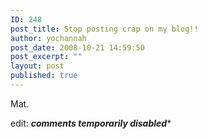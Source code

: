 ```yaml
---
ID: 248
post_title: Stop posting crap on my blog!!
author: yochannah
post_date: 2008-10-21 14:59:50
post_excerpt: ""
layout: post
published: true
---
```

Mat.

edit: ***comments temporarily disabled****